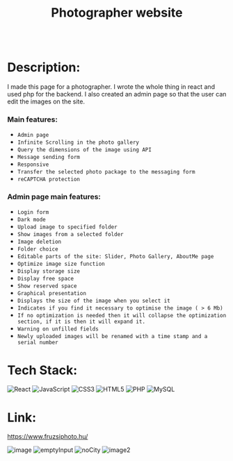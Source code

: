 <h1 align="center">Photographer website</h1>

<br>
<br>

# Description:

I made this page for a photographer. I wrote the whole thing in react and used php for the backend. I also created an admin page so that the user can edit the images on the site.

<h3>Main features:</h3>

- `Admin page`
- `Infinite Scrolling in the photo gallery`
- `Query the dimensions of the image using API`
- `Message sending form`
- `Responsive`
- `Transfer the selected photo package to the messaging form`
- `reCAPTCHA protection`

<h3>Admin page main features:</h3>

- `Login form`
- `Dark mode`
- `Upload image to specified folder`
- `Show images from a selected folder`
- `Image deletion`
- `Folder choice`
- `Editable parts of the site: Slider, Photo Gallery, AboutMe page`
- `Optimize image size function`
- `Display storage size`
- `Display free space`
- `Show reserved space`
- `Graphical presentation`
- `Displays the size of the image when you select it`
- `Indicates if you find it necessary to optimise the image ( > 6 Mb)`
- `If no optimization is needed then it will collapse the optimization section, if it is then it will expand it.`
- `Warning on unfilled fields`
- `Newly uploaded images will be renamed with a time stamp and a serial number`


# Tech Stack:
![React](https://img.shields.io/badge/react-%2320232a.svg?style=for-the-badge&logo=react&logoColor=%2361DAFB) 
![JavaScript](https://img.shields.io/badge/javascript-%23323330.svg?style=for-the-badge&logo=javascript&logoColor=%23F7DF1E) 
![CSS3](https://img.shields.io/badge/css3-%231572B6.svg?style=for-the-badge&logo=css3&logoColor=white) 
![HTML5](https://img.shields.io/badge/html5-%23E34F26.svg?style=for-the-badge&logo=html5&logoColor=white)
![PHP](https://img.shields.io/badge/php-%23777BB4.svg?style=for-the-badge&logo=php&logoColor=white)
![MySQL](https://img.shields.io/badge/mysql-%2300f.svg?style=for-the-badge&logo=mysql&logoColor=white)

# Link:

<a href="https://www.fruzsiphoto.hu/" target="_blank">https://www.fruzsiphoto.hu/</a>

![image](https://user-images.githubusercontent.com/82768146/198373257-57bc4eca-768c-43da-b041-5f5d051cc46f.JPG)
![emptyInput](https://user-images.githubusercontent.com/82768146/198373270-79a0ffa5-54d3-4878-b68f-47e8f396fd77.JPG)
![noCity](https://user-images.githubusercontent.com/82768146/198373275-2f33cc46-5481-4996-80a1-b4d88341c88f.JPG)
![image2](https://user-images.githubusercontent.com/82768146/198373281-d2d1e0e8-944b-4acd-b6eb-fdc11bcb0043.JPG)
